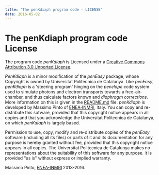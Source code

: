 ```yaml
---
title: "The penKdiaph program code - LICENSE"
date: 2016-05-02
---
```


# The penKdiaph program code License

The program code _penKdiaph_ is Licensed under a [Creative Commons Attribution 3.0 Unported License](http://creativecommons.org/licenses/by/3.0/deed.en_US).

_PenKdiaph_ is a minor modification of the _penEasy_ package, whose Copyright is owned by Universitat Politecnica de Catalunya. Like _penEasy_, _penKdiaph_ is a 'steering program' hinging on the _penelope_ code system used to simulate photons and electron transports towards a free-air-chamber, and thus calculate factors known and _diaphragm corrections_. More information on this is given in the [README.md](README.md) file. _penKdiaph_ is developed by Massimo Pinto of [ENEA-INMRI](http://inmri.enea.it), Italy. You can copy and re-distribute this sotware, provided that this copyright notice appears in all copies and that you acknowledge the Universitat Politecnica de Catalunya, on which _penKdiaph_ is largely based.

Permission to use, copy, modify and re-distribute copies of the _penEasy_ software (including all its files) or parts of it and its documentation for any purpose is hereby granted without fee, provided that this copyright notice appears in all copies. The Universitat Politecnica de Catalunya makes no representations about the suitability of this software for any purpose. It is provided "as is" without express or implied warranty.

Massimo Pinto, [ENEA-INMRI](http://inmri.enea.it) 2013-2016.
